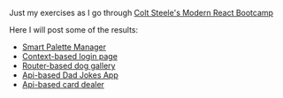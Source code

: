 Just my exercises as I go through [Colt Steele's Modern React Bootcamp](https://www.udemy.com/modern-react-bootcamp)

Here I will post some of the results:

- [Smart Palette Manager](https://juanirache.github.io/modern-react-bootcamp-exercises/s24-colors-app/)
- [Context-based login page](https://juanirache.github.io/modern-react-bootcamp-exercises/s33-login_page/)
- [Router-based dog gallery](https://juanirache.github.io/modern-react-bootcamp-exercises/s23-dogs/)
- [Api-based Dad Jokes App](https://juanirache.github.io/modern-react-bootcamp-exercises/s19-dad-jokes)
- [Api-based card dealer](https://juanirache.github.io/modern-react-bootcamp-exercises/s18-deck-of-cards/)
